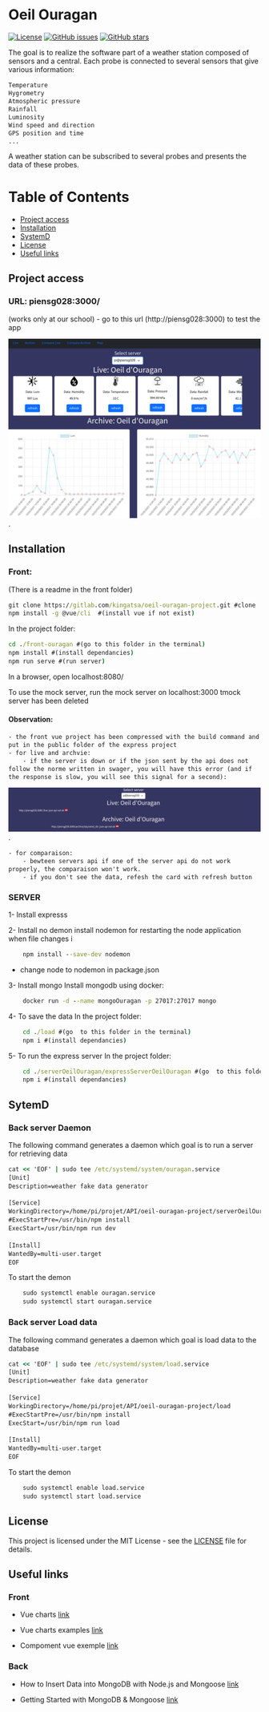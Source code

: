 # Oeil Ouragan

[![License](https://img.shields.io/badge/License-MIT-blue.svg)](LICENSE)
[![GitHub issues](https://img.shields.io/github/issues/username/repo.svg)](https://github.com/username/repo/issues)
[![GitHub stars](https://img.shields.io/github/stars/username/repo.svg)](https://github.com/username/repo/stargazers)

 The goal is to realize the software part of a weather station composed of sensors and a central. Each probe is connected to several sensors that give various information:

    Temperature
    Hygrometry
    Atmospheric pressure
    Rainfall
    Luminosity
    Wind speed and direction
    GPS position and time
    ...

A weather station can be subscribed to several probes and presents the data of these probes.

# Table of Contents

- [Project access](#projectaccess)
- [Installation](#installation)
- [SystemD](#systemd)
- [License](#license)
- [Useful links](#usefullinks)

## Project access

### URL: piensg028:3000/ 
(works only at our school)
    - go to this url (http://piensg028:3000) to test the app 


![website](./images/website_interface.png).

## Installation

### Front: 
(There is a readme in the front folder)

```cmd
git clone https://gitlab.com/kingatsa/oeil-ouragan-project.git #clone
npm install -g @vue/cli  #(install vue if not exist)
```
In the project folder:
```cmd
cd ./front-ouragan #(go to this folder in the terminal)
npm install #(install dependancies)
npm run serve #(run server)
```

In a browser, open localhost:8080/

To use the mock server, run the mock server on localhost:3000
tmock server has been deleted

#### Observation: 
    - the front vue project has been compressed with the build command and put in the public folder of the express project 
    - for live and archvie:
        - if the server is down or if the json sent by the api does not follow the norme written in swager, you will have this error (and if the response is slow, you will see this signal for a second): 

![server/api erro](./images/liveServerError.png).

    - for comparaison: 
        - bewteen servers api if one of the server api do not work properly, the comparaison won't work.
        - if you don't see the data, refesh the card with refresh button 

### SERVER
 1- Install expresss

 2- Install no demon 
install nodemon for restarting the node application when file changes i

```cmd
    npm install --save-dev nodemon
```
-   change node to nodemon in package.json

 3- Install mongo
Install mongodb  using docker:
```cmd
    docker run -d --name mongoOuragan -p 27017:27017 mongo
```
 4- To save the data
In the project folder:
```cmd
    cd ./load #(go  to this folder in the terminal)
    npm i #(install dependancies)
```

 5- To run the express server
In the project folder:
```cmd
    cd ./serverOeilOuragan/expressServerOeilOuragan #(go  to this folder in the terminal)
    npm i #(install dependancies)
```

## SytemD

### Back server Daemon
The following command generates a daemon which goal is to run a server for retrieving data

```cmd
cat << 'EOF' | sudo tee /etc/systemd/system/ouragan.service
[Unit]
Description=weather fake data generator

[Service]
WorkingDirectory=/home/pi/projet/API/oeil-ouragan-project/serverOeilOuragan/expressServerOeilOuragan
#ExecStartPre=/usr/bin/npm install
ExecStart=/usr/bin/npm run dev

[Install]
WantedBy=multi-user.target
EOF
```
To start the demon
```cmd
    sudo systemctl enable ouragan.service
    sudo systemctl start ouragan.service
```


### Back server Load data
The following command generates a daemon which goal is load data to the database

```cmd
cat << 'EOF' | sudo tee /etc/systemd/system/load.service
[Unit]
Description=weather fake data generator

[Service]
WorkingDirectory=/home/pi/projet/API/oeil-ouragan-project/load
#ExecStartPre=/usr/bin/npm install
ExecStart=/usr/bin/npm run load

[Install]
WantedBy=multi-user.target
EOF
```
To start the demon
```cmd
    sudo systemctl enable load.service
    sudo systemctl start load.service
```

## License
This project is licensed under the MIT License - see the [LICENSE](LICENSE) file for details.


## Useful links
### Front
- Vue charts [link](https://vue-chartjs.org/)

- Vue charts examples [link](https://vue-chartjs.org/examples/)

- Compoment vue exemple [link](https://vuestic.dev/en/introduction/overview)

### Back

- How to Insert Data into MongoDB with Node.js and Mongoose [link](https://technoapple.com/blog/post/How-to-Insert-Data-into-MongoDB-with-Node.js-and-Mongoose)

- Getting Started with MongoDB & Mongoose [link](https://www.mongodb.com/developer/languages/javascript/getting-started-with-mongodb-and-mongoose/)


